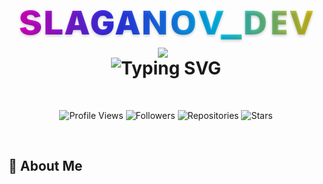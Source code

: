 <div align="center">

<h1 align="center">
  <span style="background: linear-gradient(to right, #ff00cc, #3333ff, #00ccff, #ffcc00); -webkit-background-clip: text; background-clip: text; color: transparent; display: inline-block; font-size: 2.5em; font-weight: bold; text-shadow: 0 2px 4px rgba(0,0,0,0.2);">
    sʟᴀɢᴀɴᴏv_ᴅᴇᴠ  <a href="https://">
    <img src="https://ziadoua.github.io/m3-Markdown-Badges/badges/Sponsor/sponsor2.svg" align="center" style="vertical-align: middle; margin-right: 10px;"/> </a>
  </span>
  <br>
  <img src="https://readme-typing-svg.demolab.com?font=Fira+Code&weight=600&size=22&duration=3000&pause=1000&color=00CCFF&center=true&vCenter=true&width=500&lines=Full-Stack+Developer;Open-Source+Enthusiast;Problem+Solver;Creative+Thinker" alt="Typing SVG" />
</h1>

</div>

<br>

<div align="center">

![Profile Views](https://komarev.com/ghpvc/?username=slaganova&style=flat-square&color=00ccff)
![Followers](https://img.shields.io/github/followers/slaganova?label=Followers&style=social)
![Repositories](https://img.shields.io/badge/Repositories-30+-blue?style=flat-square)
![Stars](https://img.shields.io/github/stars/slaganova?style=social)

</div>

<br>

## 🎯 About Me
